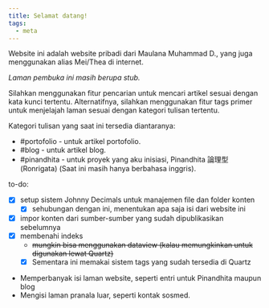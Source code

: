 ```yaml
---
title: Selamat datang!
tags:
  - meta
---
```

Website ini adalah website pribadi dari Maulana Muhammad D., yang juga menggunakan alias Mei/Thea di internet.

*Laman pembuka ini masih berupa stub.*

Silahkan menggunakan fitur pencarian untuk mencari artikel sesuai dengan kata kunci tertentu. Alternatifnya, silahkan menggunakan fitur tags primer untuk menjelajah laman sesuai dengan kategori tulisan tertentu.

Kategori tulisan yang saat ini tersedia diantaranya:

- #portofolio - untuk artikel portofolio.
- #blog - untuk artikel blog.
- #pinandhita - untuk proyek yang aku inisiasi, Pinandhita 論理型 (Ronrigata) (Saat ini masih hanya berbahasa inggris).

to-do:
- [x] setup sistem Johnny Decimals untuk manajemen file dan folder konten
	- [x] sehubungan dengan ini, menentukan apa saja isi dari website ini
- [x] impor konten dari sumber-sumber yang sudah dipublikasikan sebelumnya
- [x] membenahi indeks
	- ~~mungkin bisa menggunakan dataview (kalau memungkinkan untuk digunakan lewat Quartz)~~
	- [x] Sementara ini memakai sistem tags yang sudah tersedia di Quartz
- Memperbanyak isi laman website, seperti entri untuk Pinandhita maupun blog
- Mengisi laman pranala luar, seperti kontak sosmed.
